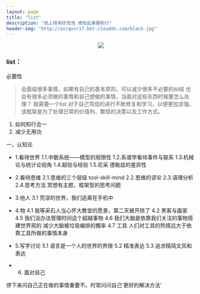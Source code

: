 ```yaml
---
layout: page
title: "list"
description: "纸上得来终觉浅 绝知此事要躬行"
header-img: "http://osrqxvr17.bkt.clouddn.com/black.jpg"
---
```



<center>
    <p><img src="http://osrqxvr17.bkt.clouddn.com/skyer.jpg" align="center"></p>
</center>


### list：

必要性

> 会面临很多事情，如果有自己的基本原则，可以减少很多不必要的纠结
> 也会有很多必须做的事情和自己想做的事情，当面对这些东西时候要怎么处理？
> 我需要一个list 对于自己笃信的进行不断修复和学习，以便更加坚强。
> 该框架是为了处理日常的价值判、繁琐的决策以及工作方式。

1. 如何知行合一
2. 减少无用功

一，认知论


* 1.看待世界
1.1.中数系统——模型的局限性
1.2.系谱学看待事件与联系
1.3.机械论与统计论视角
1.4.超验与经验
1.5.尼采 德勒兹的差异性


* 2.看待思维
2.1.思维的三个层级 tool-skill-mind
2.2.思维的谬论
2.3.语理分析
2.4.思考方法
    冥想有主题，框架型的思考问题
    
* 3.他人
3.1 荒谬的世界，我们逃离在手机中


* 4.物
4.1 我等采石人当心怀大教堂的愿景，第二天被开除了
4.2 黑客与画家
4.5 我们没办法管理时间这个超越事物
4.6 我们大脑是依靠我们关注的事物搭建世界观的
    减少大脑被垃圾编排的概率
4.7 工具
人们对工具的热情远大于依靠工具所做的事情本身

* 5.写字讨论
5.1 语言是一个人的世界的界限
5.2 精准表达
5.3 追求精简文风和表达


* 6. 面对自己

停下来问自己正在做的事情重要不。时常问问自己‘更好的解决方法’








